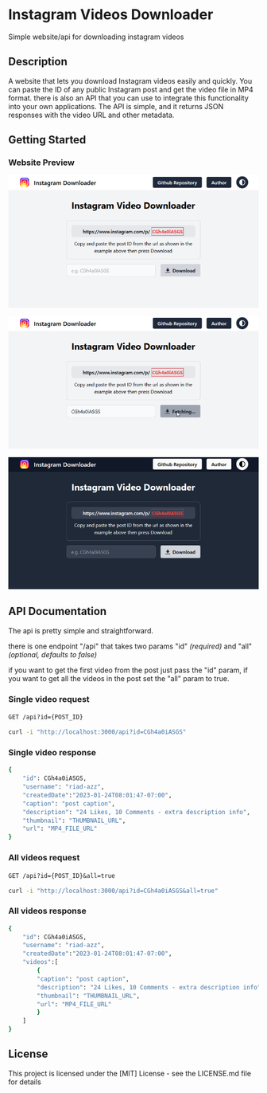 # Instagram Videos Downloader

Simple website/api for downloading instagram videos

## Description

A website that lets you download Instagram videos easily and quickly. You can paste the ID of any public Instagram post and get the video file in MP4 format. there is also an API that you can use to integrate this functionality into your own applications. The API is simple, and it returns JSON responses with the video URL and other metadata.

## Getting Started

### Website Preview

![webpage preview image](screenshots/sc-01.png)

![webpage preview image](screenshots/sc-02.png)

![webpage preview image](screenshots/sc-03.png)

## API Documentation

The api is pretty simple and straightforward.

there is one endpoint "/api" that takes two params "id" _(required)_ and "all" _(optional, defaults to false)_

if you want to get the first video from the post just pass the "id" param, if you want to get all the videos in the post set the "all" param to true.

### Single video request

`GET /api?id={POST_ID}`

```bash
curl -i "http://localhost:3000/api?id=CGh4a0iASGS"
```

### Single video response

```bash
{
    "id": CGh4a0iASGS,
    "username": "riad-azz",
    "createdDate":"2023-01-24T08:01:47-07:00",
    "caption": "post caption",
    "description": "24 Likes, 10 Comments - extra description info",
    "thumbnail": "THUMBNAIL_URL",
    "url": "MP4_FILE_URL"
}
```

### All videos request

`GET /api?id={POST_ID}&all=true`

```bash
curl -i "http://localhost:3000/api?id=CGh4a0iASGS&all=true"
```

### All videos response

```bash
{
    "id": CGh4a0iASGS,
    "username": "riad-azz",
    "createdDate":"2023-01-24T08:01:47-07:00",
    "videos":[
        {
        "caption": "post caption",
        "description": "24 Likes, 10 Comments - extra description info",
        "thumbnail": "THUMBNAIL_URL",
        "url": "MP4_FILE_URL"
        }
    ]
}
```

## License

This project is licensed under the [MIT] License - see the LICENSE.md file for details
